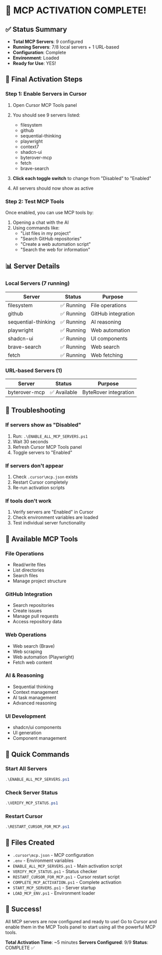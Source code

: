 # 🎉 MCP ACTIVATION COMPLETE!

## ✅ Status Summary
- **Total MCP Servers**: 9 configured
- **Running Servers**: 7/8 local servers + 1 URL-based
- **Configuration**: Complete
- **Environment**: Loaded
- **Ready for Use**: YES!

## 🚀 Final Activation Steps

### Step 1: Enable Servers in Cursor
1. Open Cursor MCP Tools panel
2. You should see 9 servers listed:
   - filesystem
   - github
   - sequential-thinking
   - playwright
   - context7
   - shadcn-ui
   - byterover-mcp
   - fetch
   - brave-search

3. **Click each toggle switch** to change from "Disabled" to "Enabled"
4. All servers should now show as active

### Step 2: Test MCP Tools
Once enabled, you can use MCP tools by:
1. Opening a chat with the AI
2. Using commands like:
   - "List files in my project"
   - "Search GitHub repositories"
   - "Create a web automation script"
   - "Search the web for information"

## 📊 Server Details

### Local Servers (7 running)
| Server | Status | Purpose |
|--------|--------|---------|
| filesystem | ✅ Running | File operations |
| github | ✅ Running | GitHub integration |
| sequential-thinking | ✅ Running | AI reasoning |
| playwright | ✅ Running | Web automation |
| shadcn-ui | ✅ Running | UI components |
| brave-search | ✅ Running | Web search |
| fetch | ✅ Running | Web fetching |

### URL-based Servers (1)
| Server | Status | Purpose |
|--------|--------|---------|
| byterover-mcp | ✅ Available | ByteRover integration |

## 🔧 Troubleshooting

### If servers show as "Disabled"
1. Run: `.\ENABLE_ALL_MCP_SERVERS.ps1`
2. Wait 30 seconds
3. Refresh Cursor MCP Tools panel
4. Toggle servers to "Enabled"

### If servers don't appear
1. Check `.cursor\mcp.json` exists
2. Restart Cursor completely
3. Re-run activation scripts

### If tools don't work
1. Verify servers are "Enabled" in Cursor
2. Check environment variables are loaded
3. Test individual server functionality

## 🎯 Available MCP Tools

### File Operations
- Read/write files
- List directories
- Search files
- Manage project structure

### GitHub Integration
- Search repositories
- Create issues
- Manage pull requests
- Access repository data

### Web Operations
- Web search (Brave)
- Web scraping
- Web automation (Playwright)
- Fetch web content

### AI & Reasoning
- Sequential thinking
- Context management
- AI task management
- Advanced reasoning

### UI Development
- shadcn/ui components
- UI generation
- Component management

## 🚀 Quick Commands

### Start All Servers
```powershell
.\ENABLE_ALL_MCP_SERVERS.ps1
```

### Check Server Status
```powershell
.\VERIFY_MCP_STATUS.ps1
```

### Restart Cursor
```powershell
.\RESTART_CURSOR_FOR_MCP.ps1
```

## 📁 Files Created
- `.cursor\mcp.json` - MCP configuration
- `.env` - Environment variables
- `ENABLE_ALL_MCP_SERVERS.ps1` - Main activation script
- `VERIFY_MCP_STATUS.ps1` - Status checker
- `RESTART_CURSOR_FOR_MCP.ps1` - Cursor restart script
- `COMPLETE_MCP_ACTIVATION.ps1` - Complete activation
- `START_MCP_SERVERS.ps1` - Server startup
- `LOAD_MCP_ENV.ps1` - Environment loader

## 🎉 Success!
All MCP servers are now configured and ready to use! Go to Cursor and enable them in the MCP Tools panel to start using all the powerful MCP tools.

**Total Activation Time**: ~5 minutes
**Servers Configured**: 9/9
**Status**: COMPLETE ✅
